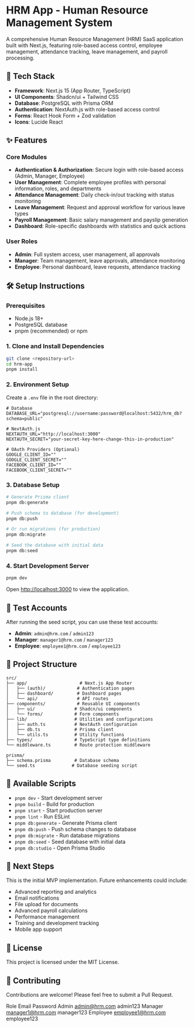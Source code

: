 # HRM App - Human Resource Management System

A comprehensive Human Resource Management (HRM) SaaS application built with Next.js, featuring role-based access control, employee management, attendance tracking, leave management, and payroll processing.

## 🚀 Tech Stack

- **Framework**: Next.js 15 (App Router, TypeScript)
- **UI Components**: Shadcn/ui + Tailwind CSS
- **Database**: PostgreSQL with Prisma ORM
- **Authentication**: NextAuth.js with role-based access control
- **Forms**: React Hook Form + Zod validation
- **Icons**: Lucide React

## ✨ Features

### Core Modules
- **Authentication & Authorization**: Secure login with role-based access (Admin, Manager, Employee)
- **User Management**: Complete employee profiles with personal information, roles, and departments
- **Attendance Management**: Daily check-in/out tracking with status monitoring
- **Leave Management**: Request and approval workflow for various leave types
- **Payroll Management**: Basic salary management and payslip generation
- **Dashboard**: Role-specific dashboards with statistics and quick actions

### User Roles
- **Admin**: Full system access, user management, all approvals
- **Manager**: Team management, leave approvals, attendance monitoring
- **Employee**: Personal dashboard, leave requests, attendance tracking

## 🛠️ Setup Instructions

### Prerequisites
- Node.js 18+ 
- PostgreSQL database
- pnpm (recommended) or npm

### 1. Clone and Install Dependencies
```bash
git clone <repository-url>
cd hrm-app
pnpm install
```

### 2. Environment Setup
Create a `.env` file in the root directory:
```env
# Database
DATABASE_URL="postgresql://username:password@localhost:5432/hrm_db?schema=public"

# NextAuth.js
NEXTAUTH_URL="http://localhost:3000"
NEXTAUTH_SECRET="your-secret-key-here-change-this-in-production"

# OAuth Providers (Optional)
GOOGLE_CLIENT_ID=""
GOOGLE_CLIENT_SECRET=""
FACEBOOK_CLIENT_ID=""
FACEBOOK_CLIENT_SECRET=""
```

### 3. Database Setup
```bash
# Generate Prisma client
pnpm db:generate

# Push schema to database (for development)
pnpm db:push

# Or run migrations (for production)
pnpm db:migrate

# Seed the database with initial data
pnpm db:seed
```

### 4. Start Development Server
```bash
pnpm dev
```

Open [http://localhost:3000](http://localhost:3000) to view the application.

## 🔐 Test Accounts

After running the seed script, you can use these test accounts:

- **Admin**: `admin@hrm.com` / `admin123`
- **Manager**: `manager1@hrm.com` / `manager123`
- **Employee**: `employee1@hrm.com` / `employee123`

## 📁 Project Structure

```
src/
├── app/                    # Next.js App Router
│   ├── (auth)/            # Authentication pages
│   ├── dashboard/         # Dashboard pages
│   └── api/               # API routes
├── components/            # Reusable UI components
│   ├── ui/               # Shadcn/ui components
│   └── forms/            # Form components
├── lib/                  # Utilities and configurations
│   ├── auth.ts           # NextAuth configuration
│   ├── db.ts             # Prisma client
│   └── utils.ts          # Utility functions
├── types/                # TypeScript type definitions
└── middleware.ts         # Route protection middleware

prisma/
├── schema.prisma         # Database schema
└── seed.ts              # Database seeding script
```

## 🚀 Available Scripts

- `pnpm dev` - Start development server
- `pnpm build` - Build for production
- `pnpm start` - Start production server
- `pnpm lint` - Run ESLint
- `pnpm db:generate` - Generate Prisma client
- `pnpm db:push` - Push schema changes to database
- `pnpm db:migrate` - Run database migrations
- `pnpm db:seed` - Seed database with initial data
- `pnpm db:studio` - Open Prisma Studio

## 🎯 Next Steps

This is the initial MVP implementation. Future enhancements could include:

- Advanced reporting and analytics
- Email notifications
- File upload for documents
- Advanced payroll calculations
- Performance management
- Training and development tracking
- Mobile app support

## 📝 License

This project is licensed under the MIT License.

## 🤝 Contributing

Contributions are welcome! Please feel free to submit a Pull Request.

Role	    Email	            Password
Admin	    admin@hrm.com	    admin123
Manager	    manager1@hrm.com	manager123
Employee	employee1@hrm.com	employee123

